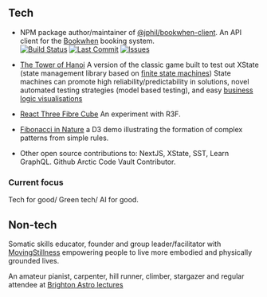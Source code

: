 ## Tech

- NPM package author/maintainer of [@jphil/bookwhen-client](https://www.npmjs.com/package/@jphil/bookwhen-client). An API client for the [Bookwhen](https://www.bookwhen.com) booking system.<br>[![Build Status](https://img.shields.io/github/actions/workflow/status/justinphilpott/bookwhen-client/publish.yml?branch=main)](https://github.com/justinphilpott/bookwhen-client/actions)
[![Last Commit](https://img.shields.io/github/last-commit/justinphilpott/bookwhen-client)](https://github.com/justinphilpott/bookwhen-client/commits/main)
[![Issues](https://img.shields.io/github/issues/justinphilpott/bookwhen-client)](https://github.com/justinphilpott/bookwhen-client/issues)

- [The Tower of Hanoi](https://towerofhanoi.app/) A version of the classic game built to test out XState (state management library based on [finite state machines](https://stately.ai/docs/state-machines-and-statecharts)) State machines can promote high reliability/predictability in solutions, novel automated testing strategies (model based testing), and easy [business logic visualisations](https://stately.ai/viz/embed/a089225e-02b9-45e4-864f-1716283596fc?mode=viz&controls=1&pan=1&zoom=1)   
- [React Three Fibre Cube]() An experiment with R3F. 
- [Fibonacci in Nature](https://observablehq.com/@justinphilpott/d3-js-spiral-growth-explorer-fibonacci-in-nature) a D3 demo illustrating the formation of complex patterns from simple rules.
- Other open source contributions to: NextJS, XState, SST, Learn GraphQL. Github Arctic Code Vault Contributor.

### Current focus

Tech for good/ Green tech/ AI for good.


## Non-tech

Somatic skills educator, founder and group leader/facilitator with [MovingStillness](https://www.linkedin.com/company/movingstillness) empowering people to live more embodied and physically grounded lives. 

An amateur pianist, carpenter, hill runner, climber, stargazer and regular attendee at [Brighton Astro lectures](https://brightonastro.com/)
